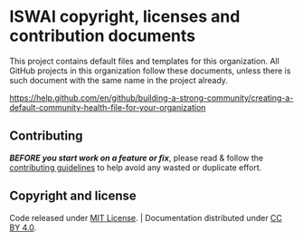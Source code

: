 # ISWAI copyright, licenses and contribution documents

This project contains default files and templates for this organization. All GitHub projects in this organization follow these documents, unless there is such document with the same name in the project already.

https://help.github.com/en/github/building-a-strong-community/creating-a-default-community-health-file-for-your-organization

## Contributing

***BEFORE you start work on a feature or fix***, please read & follow the
[contributing guidelines](https://github.com/iswai/.github/blob/master/CONTRIBUTING.md#contributing)
to help avoid any wasted or duplicate effort.

## Copyright and license

Code released under [MIT License](https://github.com/iswai/.github/blob/master/LICENSE.md). |
Documentation distributed under [CC BY 4.0](https://creativecommons.org/licenses/by/4.0/).
